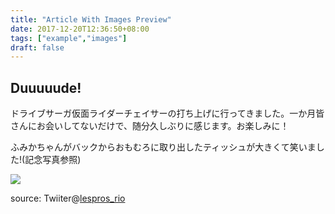 ```yaml
---
title: "Article With Images Preview"
date: 2017-12-20T12:36:50+08:00
tags: ["example","images"]
draft: false
---
```


## Duuuuude!

ドライブサーガ仮面ライダーチェイサーの打ち上げに行ってきました。一か月皆さんにお会いしてないだけで、随分久しぶりに感じます。お楽しみに！

ふみかちゃんがバックからおもむろに取り出したティッシュが大きくて笑いました!(記念写真参照)

![](https://wx1.sinaimg.cn/large/b28d52d0gy1fmocc5eiekj20lc0sgwhz.jpg)

source: Twiiter@[lespros_rio](https://twitter.com/lespros_rio/status/672026262374756352)
